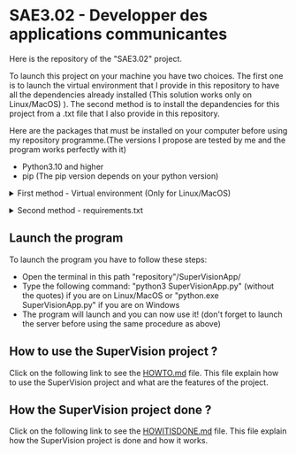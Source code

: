 # SAE3.02 - Developper des applications communicantes
Here is the repository of the "SAE3.02" project.

To launch this project on your machine you have two choices. The first one is to launch the virtual environment that I provide in this repository to have all the dependencies already installed (This solution works only on Linux/MacOS)
). The second method is to install the depandencies for this project from a .txt file that I also provide in this repository.

Here are the packages that must be installed on your computer before using my repository programme.(The versions I propose are tested by me and the program works perfectly with it)
- Python3.10 and higher
- pip (The pip version depends on your python version) 

<details>
<summary>First method - Virtual environment (Only for Linux/MacOS)</summary>
<b> To launch the virtual environment you have to follow these steps:</b>
<li>Download the repository</li>
<li>Open the terminal in the repository folder</li>
<li>Type the following command: "source VirtualEnvironment/bin/activate" (without the quotes)</li>
<b>And that's it, you can now launch the program!</b> (For information to leave the virtual environment you have to type the following command: "deactivate" (without the quotes))
</details>
<p></p>
<details>
<summary>Second method - requirements.txt</summary>
<b>To install the dependencies from the .txt file you have to follow these steps:</b>
<li>Download the repository</li>
<li>Open the terminal in the repository folder</li>
<li>Type the following command: "pip install -r requirements.txt" (without the quotes)</li>
<b>And that's it, you can now launch the program!</b>
</details>
<p></p>


## Launch the program
To launch the program you have to follow these steps:
- Open the terminal in this path "repository"/SuperVisionApp/
- Type the following command: "python3 SuperVisionApp.py" (without the quotes) if you are on Linux/MacOS or "python.exe SuperVisionApp.py" if you are on Windows
- The program will launch and you can now use it! (don't forget to launch the server before using the same procedure as above)

## How to use the SuperVision project ?
Click on the following link to see the [HOWTO.md](HOWTO.md) file. This file explain how to use the SuperVision project and what are the features of the project. 

## How the SuperVision project done ?
Click on the following link to see the [HOWITISDONE.md](HOWITISDONE.md) file. This file explain how the SuperVision project is done and how it works.